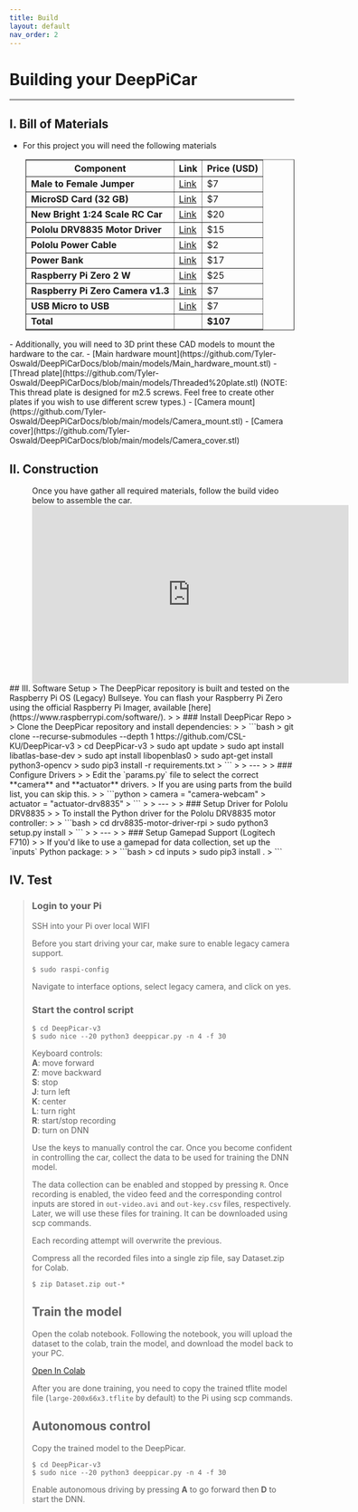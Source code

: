 ```yaml
---
title: Build
layout: default
nav_order: 2
---
```


# Building your DeepPiCar
----
## I. Bill of Materials
- For this project you will need the following materials

<div style="margin-left: 2em;">
  <table border="1" cellpadding="8" cellspacing="0">
    <thead>
      <tr>
        <th>Component</th>
        <th>Link</th>
        <th>Price (USD)</th>
      </tr>
    </thead>
    <tbody>
      <tr>
        <td><strong>Male to Female Jumper</strong></td>
        <td><a href="https://www.amazon.com/Elegoo-EL-CP-004-Multicolored-Breadboard-arduino/dp/B01EV70C78/">Link</a></td>
        <td>$7</td>
      </tr>
      <tr>
        <td><strong>MicroSD Card (32 GB)</strong></td>
        <td><a href="https://www.amazon.com/dp/B07R8GVGN9/">Link</a></td>
        <td>$7</td>
      </tr>
      <tr>
        <td><strong>New Bright 1:24 Scale RC Car</strong></td>
        <td><a href="https://www.walmart.com/ip/seort/5249297702">Link</a></td>
        <td>$20</td>
      </tr>
      <tr>
        <td><strong>Pololu DRV8835 Motor Driver</strong></td>
        <td><a href="https://www.pololu.com/product/2753">Link</a></td>
        <td>$15</td>
      </tr>
      <tr>
        <td><strong>Pololu Power Cable</strong></td>
        <td><a href="https://www.adafruit.com/product/4448">Link</a></td>
        <td>$2</td>
      </tr>
      <tr>
        <td><strong>Power Bank</strong></td>
        <td><a href="https://www.amazon.com/INIU-Portable-High-Speed-Flashlight-Compatible/dp/B08MZG8TN8/">Link</a></td>
        <td>$17</td>
      </tr>
      <tr>
        <td><strong>Raspberry Pi Zero 2 W</strong></td>
        <td><a href="https://www.amazon.com/Pi-Zero-WH-Quad-Core-Bluetooth/dp/B0DKKXS4RV/">Link</a></td>
        <td>$25</td>
      </tr>
      <tr>
        <td><strong>Raspberry Pi Zero Camera v1.3</strong></td>
        <td><a href="https://www.amazon.com/Arducam-Megapixels-Sensor-OV5647-Raspberry/dp/B012V1HEP4/">Link</a></td>
        <td>$7</td>
      </tr>
      <tr>
        <td><strong>USB Micro to USB</strong></td>
        <td><a href="https://www.amazon.com/Android-Compatible-Smartphones-Charging-Stations/dp/B095JZSHXQ/">Link</a></td>
        <td>$7</td>
      </tr>
      <tr>
        <td><strong>Total</strong></td>
        <td></td>
        <td><strong>$107</strong></td>
      </tr>
    </tbody>
  </table>
</div>
- Additionally, you will need to 3D print these CAD models to mount the hardware to the car.  
    - [Main hardware mount](https://github.com/Tyler-Oswald/DeepPiCarDocs/blob/main/models/Main_hardware_mount.stl)  
    - [Thread plate](https://github.com/Tyler-Oswald/DeepPiCarDocs/blob/main/models/Threaded%20plate.stl) (NOTE: This thread plate is designed for m2.5 screws. Feel free to create other plates if you wish to use different screw types.)   
    - [Camera mount](https://github.com/Tyler-Oswald/DeepPiCarDocs/blob/main/models/Camera_mount.stl)  
    - [Camera cover](https://github.com/Tyler-Oswald/DeepPiCarDocs/blob/main/models/Camera_cover.stl)  


## II. Construction
<style>
  .video-container {
    position: relative;
    left: 40px;
  }
</style>
<div style="margin-left: 40px;">
    Once you have gather all required materials, follow the build video below to assemble the car.
</div>

<div class="video-container">
    <iframe width="560" height="315" src="https://www.youtube.com/embed/ZYj04fSd8X0?si=gnulWbk-IZapVlMX" title="YouTube video player" frameborder="0" allow="accelerometer; autoplay; clipboard-write; encrypted-media; gyroscope; picture-in-picture; web-share" referrerpolicy="strict-origin-when-cross-origin" allowfullscreen></iframe>

</div>
## III. Software Setup
> The DeepPicar repository is built and tested on the Raspberry Pi OS (Legacy) Bullseye. You can flash your Raspberry Pi Zero using the official Raspberry Pi Imager, available [here](https://www.raspberrypi.com/software/).
>
> ### Install DeepPicar Repo
>
> Clone the DeepPicar repository and install dependencies:
>
> ```bash
> git clone --recurse-submodules --depth 1 https://github.com/CSL-KU/DeepPicar-v3
> cd DeepPicar-v3 
> sudo apt update
> sudo apt install libatlas-base-dev
> sudo apt install libopenblas0
> sudo apt-get install python3-opencv
> sudo pip3 install -r requirements.txt
> ```
>
> ---
>
> ### Configure Drivers
>
> Edit the `params.py` file to select the correct **camera** and **actuator** drivers.  
> If you are using parts from the build list, you can skip this.
>
> ```python
> camera = "camera-webcam"
> actuator = "actuator-drv8835"
> ```
>
> ---
>
> ### Setup Driver for Pololu DRV8835
>
> To install the Python driver for the Pololu DRV8835 motor controller:
>
> ```bash
> cd drv8835-motor-driver-rpi
> sudo python3 setup.py install
> ```
>
> ---
>
> ### Setup Gamepad Support (Logitech F710)
>
> If you'd like to use a gamepad for data collection, set up the `inputs` Python package:
>
> ```bash
> cd inputs
> sudo pip3 install .
> ```


## IV. Test
> ### Login to your Pi
> SSH into your Pi over local WIFI  
>
> Before you start driving your car, make sure to enable legacy camera support.  
> ```
> $ sudo raspi-config
> ```
> Navigate to interface options, select legacy camera, and click on yes.
> 
> ### Start the control script
> 
> ```
> $ cd DeepPicar-v3
> $ sudo nice --20 python3 deeppicar.py -n 4 -f 30
> ```
> 
> Keyboard controls:  
> **A**: move forward   
> **Z**: move backward  
> **S**: stop  
> **J**: turn left  
> **K**: center  
> **L**: turn right   
> **R**: start/stop recording  
> **D**: turn on DNN  
> 
> Use the keys to manually control the car. Once you become confident in controlling the car, collect the data to be used for training the DNN model. 
> 
> The data collection can be enabled and stopped by pressing `R`. Once recording is enabled, the video feed and the corresponding control inputs are stored in `out-video.avi` and `out-key.csv` files, respectively. Later, we will use these files for training. It can be downloaded using scp commands.
> 
> Each recording attempt will overwrite the previous.
> 
> Compress all the recorded files into a single zip file, say Dataset.zip for Colab.
> 
> ```
> $ zip Dataset.zip out-*
> ```
> 
> ## Train the model
>     
> Open the colab notebook. Following the notebook, you will upload the dataset to the colab, train the model, and download the model back to your PC. 
> 
> [Open In Colab](https://colab.research.google.com/drive/1sC2sLeO5HAbc5oXotxMGp0SUncoDP4AF?usp=sharing)
> 
> After you are done training, you need to copy the trained tflite model file (`large-200x66x3.tflite` by default) to the Pi using scp commands.
> 
> ## Autonomous control
> 
> Copy the trained model to the DeepPicar. 
> 
> ```
> $ cd DeepPicar-v3
> $ sudo nice --20 python3 deeppicar.py -n 4 -f 30
> ```
> 
> Enable autonomous driving by pressing **A** to go forward then **D** to start the DNN.

